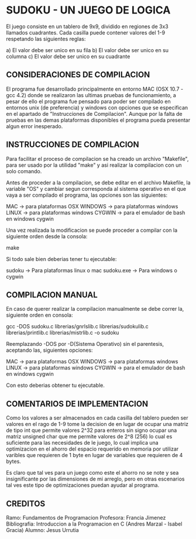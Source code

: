 # SUDOKU - UN JUEGO DE LOGICA

El juego consiste en un tablero de 9x9, dividido en regiones de 3x3 llamados
cuadrantes. Cada casilla puede contener valores del 1-9 respetando las
siguientes reglas:

a) El valor debe ser unico en su fila
b) El valor debe ser unico en su columna
c) El valor debe ser unico en su cuadrante

## CONSIDERACIONES DE COMPILACION

El programa fue desarrollado principalmente en entorno MAC (OSX 10.7 - gcc 4.2)
donde se realizaron las ultimas pruebas de funcionamiento, a pesar de ello el
programa fue pensado para poder ser compilado en entornos unix (de preferencia)
y windows con opciones que se especifican en el apartado de "Instrucciones de
Compilacion". Aunque por la falta de pruebas en las demas plataformas
disponibles el programa pueda presentar algun error inesperado.

## INSTRUCCIONES DE COMPILACION

Para facilitar el proceso de compilacion se ha creado un archivo "Makefile",
para ser usado por la utilidad "make" y asi realizar la compilacion con un
solo comando.

Antes de proceder a la compilacion, se debe editar en el archivo Makefile,
la variable "OS" y cambiar segun corresponda al sistema operativo en el que
vaya a ser compilado el programa, las opciones son las siguientes:

MAC -> para plataformas OSX
WINDOWS -> para plataformas windows
LINUX -> para plataformas windows
CYGWIN -> para el emulador de bash en windows cygwin

Una vez realizada la modificacion se puede proceder a compilar con la siguiente
orden desde la consola:

make

Si todo sale bien deberias tener tu ejecutable:

sudoku -> Para plataformas linux o mac
sudoku.exe -> Para windows o cygwin

## COMPILACION MANUAL

En caso de querer realizar la compilacion manualmente se debe correr la,
siguiente orden en consola:

gcc -DOS sudoku.c librerias/gnrlslib.c librerias/sudokulib.c librerias/printlib.c librerias/mistrlib.c -o sudoku

Reemplazando -DOS por -D(Sistema Operativo) sin el parentesis, aceptando las,
siguientes opciones:

MAC -> para plataformas OSX
WINDOWS -> para plataformas windows
LINUX -> para plataformas windows
CYGWIN -> para el emulador de bash en windows cygwin

Con esto deberias obtener tu ejecutable.

## COMENTARIOS DE IMPLEMENTACION

Como los valores a ser almacenados en cada casilla del tablero pueden ser
valores en el rago de 1-9 tome la decision de en lugar de ocupar una matriz
de tipo int que permite valores 2^32 para enteros sin signo ocupar una matriz
unsigned char que me permite valores de 2^8 (256) lo cual es suficiente para
las necesidades de le juego, lo cual implica una optimizacion en el ahorro del
espacio requerido en memoria por utilizar varibles que requieren de 1 byte en
lugar de variables que requieren de 4 bytes.

Es claro que tal ves para un juego como este el ahorro no se note y sea
insignificante por las dimensiones de mi arreglo, pero en otras escenarios
tal ves este tipo de optimizaciones puedan ayudar al programa.

## CREDITOS

Ramo: Fundamentos de Programacion
Profesora: Francia Jimenez
Bibliografia: Introduccion a la Programacion en C (Andres Marzal - Isabel Gracia)
Alumno: Jesus Urrutia
